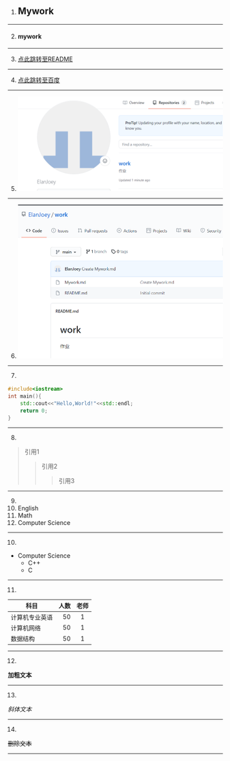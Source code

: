 1. ## Mywork

---

2. #### mywork

---

3. [点此跳转至README](https://github.com/ElanJoey/work/blob/main/README.md)

---

4. [点此跳转至百度](https://www.baidu.com/?tn=88093251_80_hao_pg)

---

5. ![图像1](https://github.com/ElanJoey/work/blob/main/mywork1.png)

---

6. ![图像2](https://github.com/ElanJoey/work/blob/main/work1.png)

---

7.
```cpp
#include<iostream>
int main(){
    std::cout<<"Hello,World!"<<std::endl;
    return 0;
}
```

---

8.
>引用1
>>引用2
>>>引用3

---

9.
 1. English
 2. Math
 3. Computer Science

---

10.
* Computer Science
    * C++
    * C
    
---

11. 
| 科目                  | 人数    | 老师  |
| --------              | -----:  | :----: |
| 计算机专业英语        | 50      |   1    |
| 计算机网络            | 50      |   1    |
| 数据结构              | 50      |   1    |


---

12. 
**加粗文本**

---

13. 
*斜体文本*

---

14. 
~~删除文本~~

---
